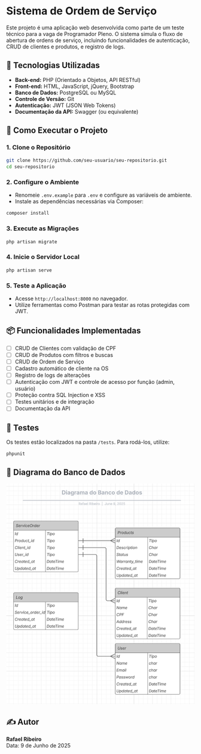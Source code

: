 # Sistema de Ordem de Serviço

Este projeto é uma aplicação web desenvolvida como parte de um teste técnico para a vaga de Programador Pleno. O sistema simula o fluxo de abertura de ordens de serviço, incluindo funcionalidades de autenticação, CRUD de clientes e produtos, e registro de logs.

## 🧰 Tecnologias Utilizadas

- **Back-end:** PHP (Orientado a Objetos, API RESTful)
- **Front-end:** HTML, JavaScript, jQuery, Bootstrap
- **Banco de Dados:** PostgreSQL ou MySQL
- **Controle de Versão:** Git
- **Autenticação:** JWT (JSON Web Tokens)
- **Documentação da API:** Swagger (ou equivalente)

## 🚀 Como Executar o Projeto

### 1. Clone o Repositório

```bash
git clone https://github.com/seu-usuario/seu-repositorio.git
cd seu-repositorio
```

### 2. Configure o Ambiente

- Renomeie `.env.example` para `.env` e configure as variáveis de ambiente.
- Instale as dependências necessárias via Composer:
```bash
composer install
```

### 3. Execute as Migrações

```bash
php artisan migrate
```

### 4. Inicie o Servidor Local

```bash
php artisan serve
```

### 5. Teste a Aplicação

- Acesse `http://localhost:8000` no navegador.
- Utilize ferramentas como Postman para testar as rotas protegidas com JWT.

## 📦 Funcionalidades Implementadas

- [ ] CRUD de Clientes com validação de CPF
- [ ] CRUD de Produtos com filtros e buscas
- [ ] CRUD de Ordem de Serviço
- [ ] Cadastro automático de cliente na OS
- [ ] Registro de logs de alterações
- [ ] Autenticação com JWT e controle de acesso por função (admin, usuário)
- [ ] Proteção contra SQL Injection e XSS
- [ ] Testes unitários e de integração
- [ ] Documentação da API

## 🧪 Testes

Os testes estão localizados na pasta `/tests`. Para rodá-los, utilize:

```bash
phpunit
```

## 🧾 Diagrama do Banco de Dados

![Diagrama do Banco de Dados](./docs/Diagrama.png)

## ✍️ Autor

**Rafael Ribeiro**  
Data: 9 de Junho de 2025